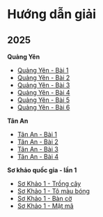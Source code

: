 # Hướng dẫn giải

## 2025
**Quảng Yên**
- [Quảng Yên - Bài 1](https://scratch.mit.edu/projects/1156544959/)
- [Quảng Yên - Bài 2](https://scratch.mit.edu/projects/1156548910/)
- [Quảng Yên - Bài 3](https://scratch.mit.edu/projects/1156549938/)
- [Quảng Yên - Bài 4](https://scratch.mit.edu/projects/1156551559/)
- [Quảng Yên - Bài 5](https://scratch.mit.edu/projects/1156553559/)
- [Quảng Yên - Bài 6](https://scratch.mit.edu/projects/1156557272/)

**Tân An**
- [Tân An - Bài 1](https://scratch.mit.edu/projects/1155964246/)
- [Tân An - Bài 2](https://scratch.mit.edu/projects/1156085265/)
- [Tân An - Bài 3](https://scratch.mit.edu/projects/1156531982/)
- [Tân An - Bài 4](https://scratch.mit.edu/projects/1156533115/)

**Sơ khảo quốc gia - lần 1**
- [Sơ Khảo 1 - Trồng cây](https://scratch.mit.edu/projects/1154996716/)
- [Sơ Khảo 1 - Tô màu bóng](https://scratch.mit.edu/projects/1154999028/)
- [Sơ Khảo 1 - Bàn cờ](https://scratch.mit.edu/projects/1155022284/)
- [Sơ Khảo 1 - Mật mã](https://scratch.mit.edu/projects/1155203785/)
